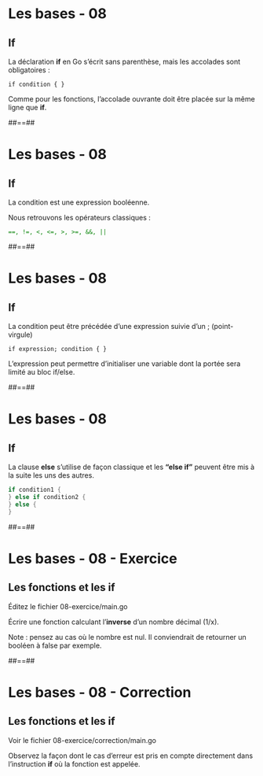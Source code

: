 <!-- .slide: class="with-code" -->

# Les bases - 08

## If

La déclaration **if** en Go s’écrit sans parenthèse, mais les accolades sont obligatoires :

`
if condition {
}
`

Comme pour les fonctions, l’accolade ouvrante doit être placée sur la même ligne que **if**.


##==##
<!-- .slide: class="with-code" -->

# Les bases - 08

## If

La condition est une expression booléenne.

Nous retrouvons les opérateurs classiques :

<span style="color: green">`==, !=, <, <=, >, >=, &&, ||`</span>


##==##
<!-- .slide: class="with-code" -->

# Les bases - 08

## If

La condition peut être précédée d’une expression suivie d’un ; (point-virgule)

`
if expression; condition {
 }
 `

L’expression peut permettre d’initialiser une variable dont la portée sera limité au bloc if/else.


##==##
<!-- .slide: class="with-code" -->

# Les bases - 08

## If

La clause **else** s’utilise de façon classique et les **“else if”** peuvent être mis à la suite les uns des autres.

```Go
if condition1 {
} else if condition2 {
} else {
}
```
<!-- .element: class="big-code" -->


##==##

# Les bases - 08 - Exercice

## Les fonctions et les if

Éditez le fichier 08-exercice/main.go

Écrire une fonction calculant l’**inverse** d’un nombre décimal (1/x).

Note : pensez au cas où le nombre est nul. Il conviendrait de retourner un booléen à false par exemple.


##==##

# Les bases - 08 - Correction

## Les fonctions et les if

Voir le fichier 08-exercice/correction/main.go

Observez la façon dont le cas d’erreur est pris en compte directement dans l’instruction **if** où la fonction est appelée.


